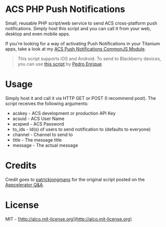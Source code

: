 # ACS PHP Push Notifications

Small, reusable PHP script/web service to send ACS cross-platform push notifications.  Simply host this script and you can call it from your web, desktop and even mobile apps.  

If you're looking for a way of activating Push Notifications in your Titanium apps, take a look at my [ACS Push Notifications CommonJS Module](https://github.com/ricardoalcocer/acspushmod).

> This script supports iOS and Android.  To send to Blackberry devices, you can use [this script](https://github.com/pec1985/BB10-Push-Server) by [Pedro Enrique](https://github.com/pec1985).

# Usage

Simply host it and call it via HTTP GET or POST (I recommend post).  The script receives the following arguments:

* acskey - ACS development or production API Key
* acsuid - ACS User Name
* acspwd - ACS Password
* to_ids - Id(s) of users to send notification to (defaults to everyone)
* channel - Channel to send to
* title - The message title
* message - The actual message

# Credits

Credit goes to [patrickjongmans](http://twitter.com/patrickjongmans) for the original script posted on the [Appcelerator Q&A](http://developer.appcelerator.com/question/140589/how-to-send-push-notifiaction-to-android-using-php-controled-acs-#254798).

# License

MIT - [http://alco.mit-license.org](http://alco.mit-license.org)